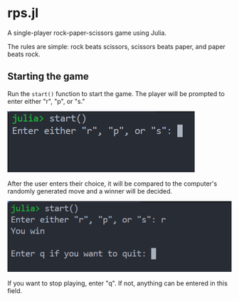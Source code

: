 # rps.jl
A single-player rock-paper-scissors game using Julia.

The rules are simple: rock beats scissors, scissors beats paper, and paper beats rock.

## Starting the game
Run the `start()` function to start the game. The player will be prompted to enter either
"r", "p", or "s."

![](images/image_1.png)

After the user enters their choice, it will be compared to the computer's randomly
generated move and a winner will be decided. 

![](images/image_2.png)

If you want to stop playing, enter "q". If not, anything can be entered in this field.
